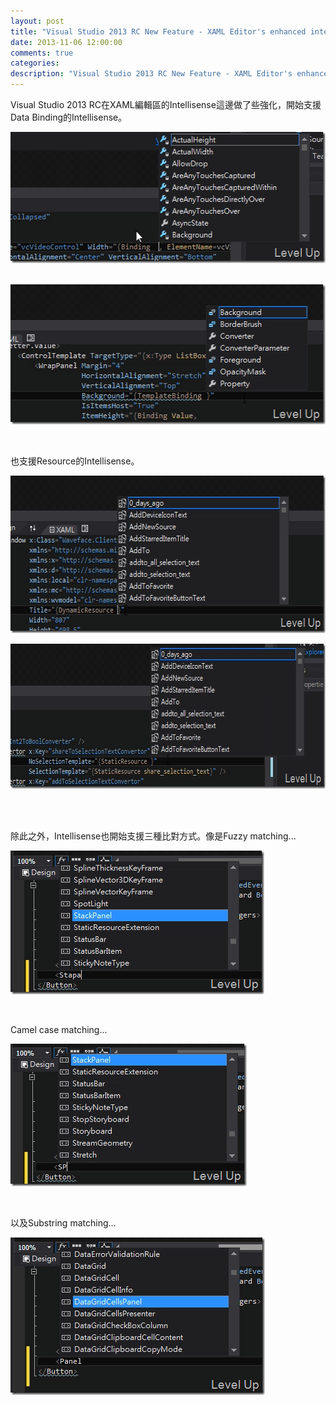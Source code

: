 ```yaml
---
layout: post
title: "Visual Studio 2013 RC New Feature - XAML Editor's enhanced intelliSense"
date: 2013-11-06 12:00:00
comments: true
categories: 
description: "Visual Studio 2013 RC New Feature - XAML Editor's enhanced intelliSense"
---
```

<p>Visual Studio 2013 RC在XAML編輯區的Intellisense這邊做了些強化，開始支援Data Binding的Intellisense。</p>  <p><img title="image" style="border-top: 0px; border-right: 0px; border-bottom: 0px; border-left: 0px; display: inline" border="0" alt="image" src="\images\posts\a0e2854d-96cf-4c86-ac13-04bfa000dac4\image_thumb_9.png" width="530" height="210" /></a> </p>  <p><a href="http://files.dotblogs.com.tw/larrynung/1310/VisualStudio2013RCNewFeatureXAMLEditorsG_91D9/image_8.png"><img title="image" style="border-top: 0px; border-right: 0px; border-bottom: 0px; border-left: 0px; display: inline" border="0" alt="image" src="\images\posts\a0e2854d-96cf-4c86-ac13-04bfa000dac4\image_thumb_3.png" width="514" height="224" /></a> </p>  <p> </p>  <p>也支援Resource的Intellisense。</p>  <p><a href="http://files.dotblogs.com.tw/larrynung/1310/VisualStudio2013RCNewFeatureXAMLEditorsG_91D9/image_4.png"><img title="image" style="border-top: 0px; border-right: 0px; border-bottom: 0px; border-left: 0px; display: inline" border="0" alt="image" src="\images\posts\a0e2854d-96cf-4c86-ac13-04bfa000dac4\image_thumb_1.png" width="602" height="252" /></a> </p>  <p><a href="http://files.dotblogs.com.tw/larrynung/1310/VisualStudio2013RCNewFeatureXAMLEditorsG_91D9/image_6.png"><img title="image" style="border-top: 0px; border-right: 0px; border-bottom: 0px; border-left: 0px; display: inline" border="0" alt="image" src="\images\posts\a0e2854d-96cf-4c86-ac13-04bfa000dac4\image_thumb_2.png" width="671" height="232" /></a> </p>  <p> </p>  <p>除此之外，Intellisense也開始支援三種比對方式。像是Fuzzy matching...</p>  <p><a href="http://files.dotblogs.com.tw/larrynung/1310/VisualStudio2013RCNewFeatureXAMLEditorsG_91D9/image_14.png"><img title="image" style="border-top: 0px; border-right: 0px; border-bottom: 0px; border-left: 0px; display: inline" border="0" alt="image" src="\images\posts\a0e2854d-96cf-4c86-ac13-04bfa000dac4\image_thumb_6.png" width="406" height="230" /></a> </p>  <p> </p>  <p>Camel case matching...</p>  <p><a href="http://files.dotblogs.com.tw/larrynung/1310/VisualStudio2013RCNewFeatureXAMLEditorsG_91D9/image_16.png"><img title="image" style="border-top: 0px; border-right: 0px; border-bottom: 0px; border-left: 0px; display: inline" border="0" alt="image" src="\images\posts\a0e2854d-96cf-4c86-ac13-04bfa000dac4\image_thumb_7.png" width="378" height="228" /></a> </p>  <p> </p>  <p>以及Substring matching...</p>  <p><a href="http://files.dotblogs.com.tw/larrynung/1310/VisualStudio2013RCNewFeatureXAMLEditorsG_91D9/image_18.png"><img title="image" style="border-top: 0px; border-right: 0px; border-bottom: 0px; border-left: 0px; display: inline" border="0" alt="image" src="\images\posts\a0e2854d-96cf-4c86-ac13-04bfa000dac4\image_thumb_8.png" width="407" height="252" /></p>